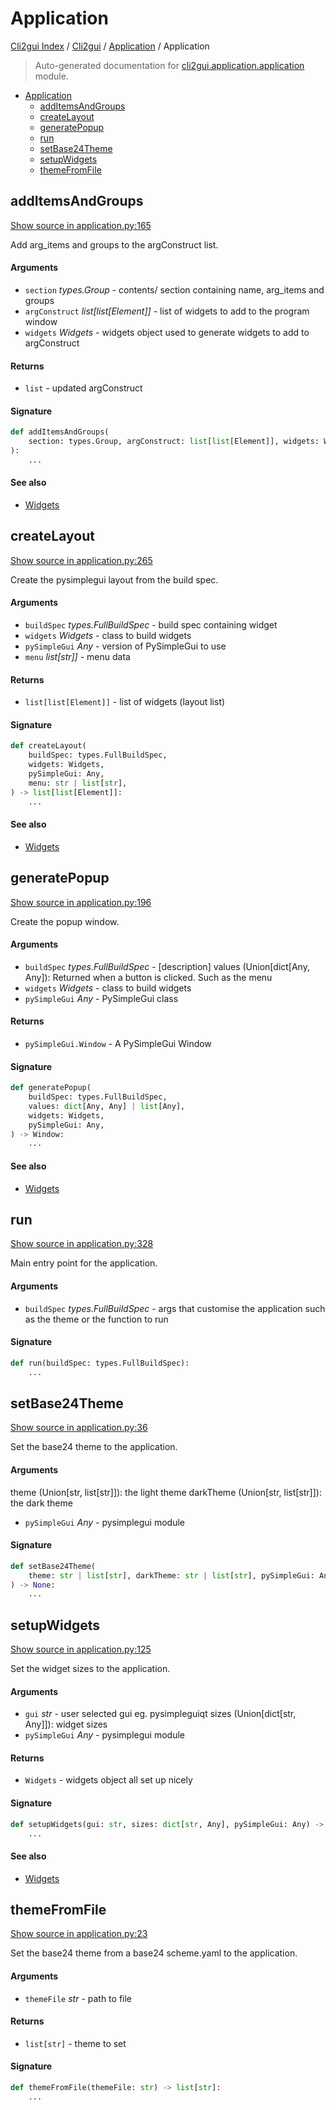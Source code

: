 # Application

[Cli2gui Index](../../README.md#cli2gui-index) /
[Cli2gui](../index.md#cli2gui) /
[Application](./index.md#application) /
Application

> Auto-generated documentation for [cli2gui.application.application](../../../../cli2gui/application/application.py) module.

- [Application](#application)
  - [addItemsAndGroups](#additemsandgroups)
  - [createLayout](#createlayout)
  - [generatePopup](#generatepopup)
  - [run](#run)
  - [setBase24Theme](#setbase24theme)
  - [setupWidgets](#setupwidgets)
  - [themeFromFile](#themefromfile)

## addItemsAndGroups

[Show source in application.py:165](../../../../cli2gui/application/application.py#L165)

Add arg_items and groups to the argConstruct list.

#### Arguments

- `section` *types.Group* - contents/ section containing name, arg_items
and groups
- `argConstruct` *list[list[Element]]* - list of widgets to
add to the program window
- `widgets` *Widgets* - widgets object used to generate widgets to add to
argConstruct

#### Returns

- `list` - updated argConstruct

#### Signature

```python
def addItemsAndGroups(
    section: types.Group, argConstruct: list[list[Element]], widgets: Widgets
):
    ...
```

#### See also

- [Widgets](./widgets.md#widgets)



## createLayout

[Show source in application.py:265](../../../../cli2gui/application/application.py#L265)

Create the pysimplegui layout from the build spec.

#### Arguments

- `buildSpec` *types.FullBuildSpec* - build spec containing widget
- `widgets` *Widgets* - class to build widgets
- `pySimpleGui` *Any* - version of PySimpleGui to use
- `menu` *list[str]]* - menu data

#### Returns

- `list[list[Element]]` - list of widgets (layout list)

#### Signature

```python
def createLayout(
    buildSpec: types.FullBuildSpec,
    widgets: Widgets,
    pySimpleGui: Any,
    menu: str | list[str],
) -> list[list[Element]]:
    ...
```

#### See also

- [Widgets](./widgets.md#widgets)



## generatePopup

[Show source in application.py:196](../../../../cli2gui/application/application.py#L196)

Create the popup window.

#### Arguments

- `buildSpec` *types.FullBuildSpec* - [description]
values (Union[dict[Any, Any]): Returned when a button is clicked. Such
as the menu
- `widgets` *Widgets* - class to build widgets
- `pySimpleGui` *Any* - PySimpleGui class

#### Returns

- `pySimpleGui.Window` - A PySimpleGui Window

#### Signature

```python
def generatePopup(
    buildSpec: types.FullBuildSpec,
    values: dict[Any, Any] | list[Any],
    widgets: Widgets,
    pySimpleGui: Any,
) -> Window:
    ...
```

#### See also

- [Widgets](./widgets.md#widgets)



## run

[Show source in application.py:328](../../../../cli2gui/application/application.py#L328)

Main entry point for the application.

#### Arguments

- `buildSpec` *types.FullBuildSpec* - args that customise the application such as the theme
or the function to run

#### Signature

```python
def run(buildSpec: types.FullBuildSpec):
    ...
```



## setBase24Theme

[Show source in application.py:36](../../../../cli2gui/application/application.py#L36)

Set the base24 theme to the application.

#### Arguments

theme (Union[str, list[str]]): the light theme
darkTheme (Union[str, list[str]]): the dark theme
- `pySimpleGui` *Any* - pysimplegui module

#### Signature

```python
def setBase24Theme(
    theme: str | list[str], darkTheme: str | list[str], pySimpleGui: Any
) -> None:
    ...
```



## setupWidgets

[Show source in application.py:125](../../../../cli2gui/application/application.py#L125)

Set the widget sizes to the application.

#### Arguments

- `gui` *str* - user selected gui eg. pysimpleguiqt
sizes (Union[dict[str, Any]]): widget sizes
- `pySimpleGui` *Any* - pysimplegui module

#### Returns

- `Widgets` - widgets object all set up nicely

#### Signature

```python
def setupWidgets(gui: str, sizes: dict[str, Any], pySimpleGui: Any) -> Widgets:
    ...
```

#### See also

- [Widgets](./widgets.md#widgets)



## themeFromFile

[Show source in application.py:23](../../../../cli2gui/application/application.py#L23)

Set the base24 theme from a base24 scheme.yaml to the application.

#### Arguments

- `themeFile` *str* - path to file

#### Returns

- `list[str]` - theme to set

#### Signature

```python
def themeFromFile(themeFile: str) -> list[str]:
    ...
```